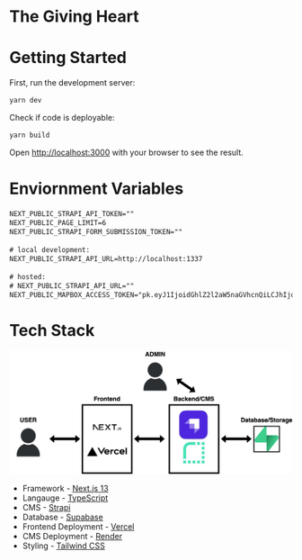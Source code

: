 # The Giving Heart

# Getting Started

First, run the development server:

```bash
yarn dev
```

Check if code is deployable:
```bash
yarn build
```

Open [http://localhost:3000](http://localhost:3000) with your browser to see the result.

# Enviornment Variables

```
NEXT_PUBLIC_STRAPI_API_TOKEN=""
NEXT_PUBLIC_PAGE_LIMIT=6
NEXT_PUBLIC_STRAPI_FORM_SUBMISSION_TOKEN=""

# local development:
NEXT_PUBLIC_STRAPI_API_URL=http://localhost:1337

# hosted:
# NEXT_PUBLIC_STRAPI_API_URL=""
NEXT_PUBLIC_MAPBOX_ACCESS_TOKEN="pk.eyJ1IjoidGhlZ2l2aW5naGVhcnQiLCJhIjoiY2xwNWl3bm50MWVudzJqbzRzMHQ4cHRpdyJ9.hd8bhxh4uUXhe1xA1X9tCA"
```

# Tech Stack

![Tech Stack](tech-stack.jpg)

- Framework - [Next.js 13](https://nextjs.org/)
- Langauge - [TypeScript](https://www.typescriptlang.org/docs/handbook/intro.html)
- CMS - [Strapi](https://docs.strapi.io/)
- Database - [Supabase](https://supabase.com/docs)
- Frontend Deployment - [Vercel](https://vercel.com/docs)
- CMS Deployment - [Render](https://render.com/docs)
- Styling - [Tailwind CSS](https://tailwindcss.com/docs/installation)
